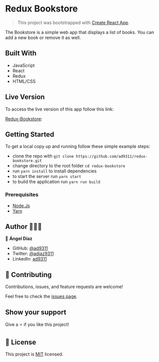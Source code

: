 # Redux Bookstore

> This project was bootstrapped with [Create React App](https://github.com/facebook/create-react-app).

The Bookstore is a simple web app that displays a list of books. You can add a new book or remove it as well.

## Built With

- JavaScript
- React
- Redux
- HTML/CSS

## Live Version

To access the live version of this app follow this link:<br/>

[Redux-Bookstore](https://epic-stonebraker-7bdd00.netlify.app/):

## Getting Started

To get a local copy up and running follow these simple example steps:

- clone the repo with `git clone https://github.com/ad9311/redux-bookstore.git`
- change directory to the root folder `cd redux-bookstore`
- run `yarn install` to install dependencies
- to start the server run `yarn start`
- to build the application run `yarn run build`

### Prerequisites

- [Node.Js](https://nodejs.org/en/)
- [Yarn](https://classic.yarnpkg.com/en/docs/install/#debian-stable)

## Author 👨🏾‍💻

👤 **Ángel Díaz**

- GitHub: [@ad9311](https://github.com/ad9311)
- Twitter: [@adiaz9311](https://twitter.com/adiaz9311)
- LinkedIn: [ad9311](https://linkedin.com/in/ad9311)

## 🤝 Contributing

Contributions, issues, and feature requests are welcome!

Feel free to check the [issues page](https://github.com/ad9311/redux-bookstore/issues).

## Show your support

Give a ⭐️ if you like this project!

## 📝 License

This project is [MIT](./LICENSE) licensed.